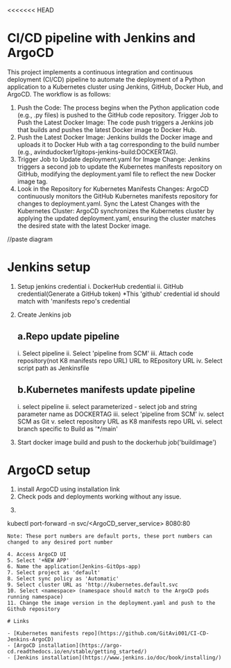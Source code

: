 <<<<<<< HEAD
# CI/CD pipeline with Jenkins and ArgoCD  
This project implements a continuous integration and continuous deployment (CI/CD) pipeline to automate the deployment of a Python application to a Kubernetes cluster using Jenkins, GitHub, Docker Hub, and ArgoCD. The workflow is as follows:

1. Push the Code: The process begins when the Python application code (e.g., .py files) is pushed to the GitHub code repository.
Trigger Job to Push the Latest Docker Image: The code push triggers a Jenkins job that builds and pushes the latest Docker image to Docker Hub.
2. Push the Latest Docker Image: Jenkins builds the Docker image and uploads it to Docker Hub with a tag corresponding to the build number (e.g., avindudocker1/gitops-jenkins-build:DOCKERTAG).
3. Trigger Job to Update deployment.yaml for Image Change: Jenkins triggers a second job to update the Kubernetes manifests repository on GitHub, modifying the deployment.yaml file to reflect the new Docker image tag.
4. Look in the Repository for Kubernetes Manifests Changes: ArgoCD continuously monitors the GitHub Kubernetes manifests repository for changes to deployment.yaml.
Sync the Latest Changes with the Kubernetes Cluster: ArgoCD synchronizes the Kubernetes cluster by applying the updated deployment.yaml, ensuring the cluster matches the desired state with the latest Docker image.

//paste diagram

# Jenkins setup

1. Setup jenkins credential
   i. DockerHub credential
   ii. GitHub credential(Generate a GitHub token) 
	*This 'github' credential id should match with 'manifests repo's credential

2. Create Jenkins job

   a.Repo update pipeline
   --------------------
   i. Select pipeline
   ii. Select 'pipeline from SCM'
   iii. Attach code repository(not K8 manifests repo URL) URL to REpository URL
   iv. Select script path as Jenkinsfile
  
   b.Kubernetes manifests update pipeline
   ------------------------------------
   i. select pipeline
   ii. select parameterized
       - select job and string parameter name as DOCKERTAG
   iii. select 'pipeline from SCM'
   iv. select SCM as Git
   v.  select repository URL as K8 manifests repo URL
   vi. select branch specific to Build as '*/main'    

3. Start docker image build and push to the dockerhub job('buildimage')

# ArgoCD setup
1. install ArgoCD using installation link
2. Check pods and deployments working without any issue.
3. ```bash
kubectl port-forward -n <namespace> svc/<ArgoCD_server_service> 8080:80
```
Note: These port numbers are default ports, these port numbers can changed to any desired port number

4. Access ArgoCD UI
5. Select '+NEW APP'
6. Name the application(Jenkins-GitOps-app)
7. Select project as 'default'
8. Select sync policy as 'Automatic'
9. Select cluster URL as 'http://kubernetes.default.svc
10. Select <namespace> (namespace should match to the ArgoCD pods running namespace)
11. Change the image version in the deployment.yaml and push to the Github repository

# Links

- [Kubernetes manifests repo](https://github.com/GitAvi001/CI-CD-Jenkins-ArgoCD)
- [ArgoCD installation](https://argo-cd.readthedocs.io/en/stable/getting_started/)
- [Jenkins installation](https://www.jenkins.io/doc/book/installing/)


